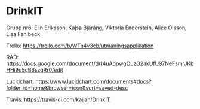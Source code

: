 # DrinkIT
Grupp nr6. Elin Eriksson, Kajsa Bjäräng, Viktoria Enderstein, Alice Olsson, Lisa Fahlbeck

Trello: https://trello.com/b/WTn4v3cb/utmaningsapplikation

RAD: https://docs.google.com/document/d/14uAdpwgOuzG2akUfU97NeFsmrJKbHHi9u5qB6szqRr0/edit

Lucidchart: https://www.lucidchart.com/documents#docs?folder_id=home&browser=icon&sort=saved-desc

Travis: https://travis-ci.com/kajjan/DrinkIT
